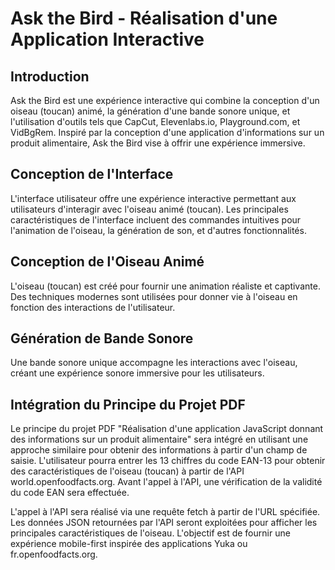 # Ask the Bird - Réalisation d'une Application Interactive

## Introduction

Ask the Bird est une expérience interactive qui combine la conception d'un oiseau (toucan) animé, la génération d'une bande sonore unique, et l'utilisation d'outils tels que CapCut, Elevenlabs.io, Playground.com, et VidBgRem. Inspiré par la conception d'une application d'informations sur un produit alimentaire, Ask the Bird vise à offrir une expérience immersive.

## Conception de l'Interface

L'interface utilisateur offre une expérience interactive permettant aux utilisateurs d'interagir avec l'oiseau animé (toucan). Les principales caractéristiques de l'interface incluent des commandes intuitives pour l'animation de l'oiseau, la génération de son, et d'autres fonctionnalités.

## Conception de l'Oiseau Animé

L'oiseau (toucan) est créé pour fournir une animation réaliste et captivante. Des techniques modernes sont utilisées pour donner vie à l'oiseau en fonction des interactions de l'utilisateur.

## Génération de Bande Sonore

Une bande sonore unique accompagne les interactions avec l'oiseau, créant une expérience sonore immersive pour les utilisateurs.

## Intégration du Principe du Projet PDF

Le principe du projet PDF "Réalisation d'une application JavaScript donnant des informations sur un produit alimentaire" sera intégré en utilisant une approche similaire pour obtenir des informations à partir d'un champ de saisie. L'utilisateur pourra entrer les 13 chiffres du code EAN-13 pour obtenir des caractéristiques de l'oiseau (toucan) à partir de l'API world.openfoodfacts.org. Avant l'appel à l'API, une vérification de la validité du code EAN sera effectuée.

L'appel à l'API sera réalisé via une requête fetch à partir de l'URL spécifiée. Les données JSON retournées par l'API seront exploitées pour afficher les principales caractéristiques de l'oiseau. L'objectif est de fournir une expérience mobile-first inspirée des applications Yuka ou fr.openfoodfacts.org.
